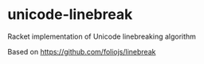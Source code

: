 # unicode-linebreak
Racket implementation of Unicode linebreaking algorithm

Based on https://github.com/foliojs/linebreak
